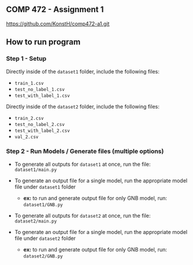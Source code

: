 ## COMP 472 - Assignment 1

https://github.com/KonstH/comp472-a1.git

How to run program
---

### Step 1 - Setup
Directly inside of the `dataset1` folder, include the following files:
- `train_1.csv`
- `test_no_label_1.csv`
- `test_with_label_1.csv`

Directly inside of the `dataset2` folder, include the following files:
- `train_2.csv`
- `test_no_label_2.csv`
- `test_with_label_2.csv`
- `val_2.csv`

### Step 2 - Run Models / Generate files (multiple options)
- To generate all outputs for `dataset1` at once, run the file: `dataset1/main.py`
- To generate an output file for a single model, run the appropriate model file under `dataset1` folder
  * **ex:** to run and generate output file for only GNB model, run: `dataset1/GNB.py`
  
- To generate all outputs for `dataset2` at once, run the file: `dataset2/main.py`
- To generate an output file for a single model, run the appropriate model file under `dataset2` folder
  * **ex:** to run and generate output file for only GNB model, run: `dataset2/GNB.py`
